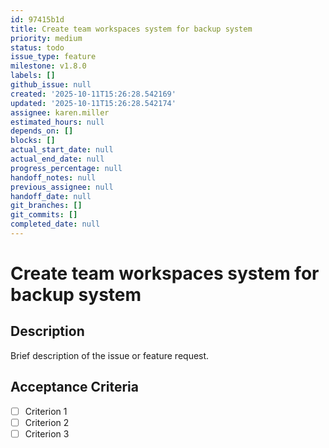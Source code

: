 ```yaml
---
id: 97415b1d
title: Create team workspaces system for backup system
priority: medium
status: todo
issue_type: feature
milestone: v1.8.0
labels: []
github_issue: null
created: '2025-10-11T15:26:28.542169'
updated: '2025-10-11T15:26:28.542174'
assignee: karen.miller
estimated_hours: null
depends_on: []
blocks: []
actual_start_date: null
actual_end_date: null
progress_percentage: null
handoff_notes: null
previous_assignee: null
handoff_date: null
git_branches: []
git_commits: []
completed_date: null
---
```


# Create team workspaces system for backup system

## Description

Brief description of the issue or feature request.

## Acceptance Criteria

- [ ] Criterion 1
- [ ] Criterion 2
- [ ] Criterion 3
